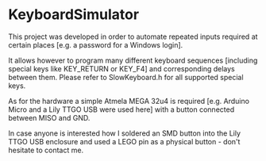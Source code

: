 # KeyboardSimulator

This project was developed in order to automate repeated inputs required at certain places [e.g. a password for a Windows login].

It allows however to program many different keyboard sequences [including special keys like KEY_RETURN or KEY_F4] and corresponding delays between them. Please refer to SlowKeyboard.h for all supported special keys.

As for the hardware a simple Atmela MEGA 32u4 is required [e.g. Arduino Micro and a Lily TTGO USB were used here] with a button connected between MISO and GND.

In case anyone is interested how I soldered an SMD button into the Lily TTGO USB enclosure and used a LEGO pin as a physical button - don't hesitate to contact me.
